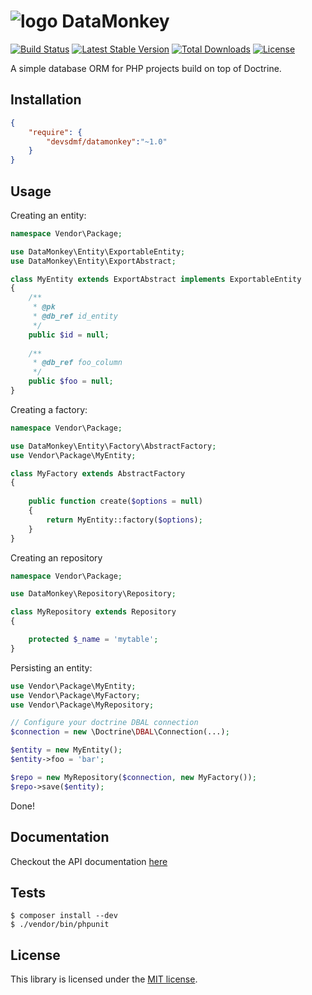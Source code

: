 # ![logo](https://i.imgur.com/TYpSNO7.png) DataMonkey

[![Build Status](https://travis-ci.org/devsdmf/datamonkey.svg?branch=master)](https://travis-ci.org/devsdmf/datamonkey)
[![Latest Stable Version](https://poser.pugx.org/devsdmf/datamonkey/v/stable.svg)](https://packagist.org/packages/devsdmf/datamonkey)
[![Total Downloads](https://poser.pugx.org/devsdmf/datamonkey/downloads.svg)](https://packagist.org/packages/devsdmf/datamonkey)
[![License](https://poser.pugx.org/devsdmf/datamonkey/license.svg)](https://packagist.org/packages/devsdmf/datamonkey)

A simple database ORM for PHP projects build on top of Doctrine.

Installation
------------

```json
{
    "require": {
        "devsdmf/datamonkey":"~1.0"
    }
}
```

Usage
-----

Creating an entity:

```php
namespace Vendor\Package;

use DataMonkey\Entity\ExportableEntity;
use DataMonkey\Entity\ExportAbstract;

class MyEntity extends ExportAbstract implements ExportableEntity
{
    /**
     * @pk
     * @db_ref id_entity
     */
    public $id = null;
    
    /**
     * @db_ref foo_column
     */
    public $foo = null;
}
```

Creating a factory:

```php
namespace Vendor\Package;

use DataMonkey\Entity\Factory\AbstractFactory;
use Vendor\Package\MyEntity;

class MyFactory extends AbstractFactory
{
    
    public function create($options = null)
    {
        return MyEntity::factory($options);
    }
}
```

Creating an repository

```php
namespace Vendor\Package;

use DataMonkey\Repository\Repository;

class MyRepository extends Repository
{

    protected $_name = 'mytable';
}
```

Persisting an entity:

```php
use Vendor\Package\MyEntity;
use Vendor\Package\MyFactory;
use Vendor\Package\MyRepository;

// Configure your doctrine DBAL connection
$connection = new \Doctrine\DBAL\Connection(...);

$entity = new MyEntity();
$entity->foo = 'bar';

$repo = new MyRepository($connection, new MyFactory());
$repo->save($entity);
```

Done!

Documentation
-------------

Checkout the API documentation [here](https://devsdmf.github.io/datamonkey)

Tests
-----

```
$ composer install --dev
$ ./vendor/bin/phpunit
```

License
-------

This library is licensed under the [MIT license](LICENSE).
